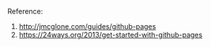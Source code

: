Reference: 

1. http://jmcglone.com/guides/github-pages
2. https://24ways.org/2013/get-started-with-github-pages
